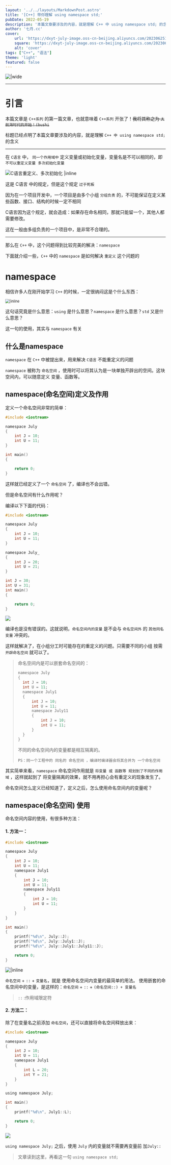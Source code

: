 ```yaml
---
layout: '../../layouts/MarkdownPost.astro'
title: '[C++] 带你理解 using namespace std;'
pubDate: 2022-05-19
description: '本篇文章要涉及的内容，就是理解 C++ 中 using namespace std; 的含义'
author: '七月.cc'
cover:
    url: 'https://dxyt-july-image.oss-cn-beijing.aliyuncs.com/202306251809044.png'
    square: 'https://dxyt-july-image.oss-cn-beijing.aliyuncs.com/202306251809044.png'
    alt: 'cover'
tags: ["C++", "语法"]
theme: 'light'
featured: false
---
```


![|wide](https://dxyt-july-image.oss-cn-beijing.aliyuncs.com/202306251809044.png)

---



# 引言

本篇文章是 `C++系列` 的第一篇文章，也就意味着 `C++系列` 开张了！~~我将其称之为 `大航海时代的开始！(bushi`~~

标题已经点明了本篇文章要涉及的内容，就是理解 `C++ 中 using namespace std;` 的含义

---

在 `C语言` 中， `同一个作用域中` 定义变量或初始化变量，变量名是不可以相同的，即 `不可以重定义变量 多次初始化变量`

![C语言重定义、多次初始化 |inline](https://dxyt-july-image.oss-cn-beijing.aliyuncs.com/CSDN/image-20220425235849976.png)

这是 C语言 中的规定，但是这个规定 `过于死板` 

因为在一个项目开发中，一个项目是由多个小组 `分组负责` 的，不可能保证在定义某些函数、接口、结构的时候一定不相同

C语言因为这个规定，就会造成：如果存在命名相同，那就只能留一个，其他人都需要修改。

这在一般由多组负责的一个项目中，是非常不合理的。



---

那么在 `C++` 中，这个问题得到比较完美的解决：`namespace`

下面就介绍一些，`C++` 中的 `namespace` 是如何解决 `重定义` 这个问题的



# namespace

相信许多人在刚开始学习 `C++` 的时候，一定很纳闷这是个什么东西：

<img src="https://dxyt-july-image.oss-cn-beijing.aliyuncs.com/CSDN/image-20220513141346741.png" alt=" |inline" style="zoom:80%; display: block; margin: 0 auto;" />

这句话究竟是什么意思：`using` 是什么意思？`namespace` 是什么意思？`std` 又是什么意思？

这一句的使用，其实与 `namespace` 有关

## 什么是namespace

`namespace` 在 `C++` 中被提出来，用来解决 `C语言` 不能重定义的问题

`namespace` 被称为 `命名空间` ，使用时可以将其认为是一块单独开辟出的空间。这块空间内，可以随意定义 变量、函数等。

## namespace(命名空间)定义及作用

定义一个命名空间非常的简单：

```c
#include <iostream>

namespace July
{
	int J = 10;
	int U = 11;
}

int main()
{

	return 0;
}
```

这样就已经定义了一个 `命名空间` 了，编译也不会出错。

但是命名空间有什么作用呢？

编译以下下面的代码：

```c
#include <iostream>

namespace July
{
	int J = 10;
	int U = 11;
}

namespace July_
{
	int J = 20;
	int U = 21;
}

int J = 30;
int U = 31;
int main()
{

	return 0;
}
```

![ ](https://dxyt-july-image.oss-cn-beijing.aliyuncs.com/CSDN/image-20220513152334133.png)

编译也是没有错误的。这就说明，`命名空间内的变量` 是不会与 `命名空间外` 的 `其他同名变量` 冲突的。

这样就解决了，在小组分工时可能存在的重定义的问题。只需要不同的小组 按需 `开辟命名空间` 就可以了。

> 命名空间内是可以嵌套命名空间的：
>
> ```c
> namespace July
> {
> 	int J = 10;
> 	int U = 11;
> 	namespace July1
> 	{
> 		int J = 10;
> 		int U = 11;
> 		namespace July11
> 		{
> 			int J = 10;
> 			int U = 11;
> 		}
> 	}
> }
> ```
>
> 不同的命名空间内的变量都是相互隔离的。
>
> `PS：同一个工程中的 同名的 命名空间 ，编译时编译器会将其合并为 一个命名空间` 

其实简单来看，`namespace` 命名空间作用就是 `将变量 或 函数等 规划到了不同的作用域` ，这样就起到了 将变量隔离的效果，就不用再担心会有重定义的现象发生了。

命名空间怎么定义已经知道了，定义之后，怎么使用命名空间内的变量呢？

## namespace(命名空间) 使用

命名空间内容的使用，有很多种方法：

#### 1. 方法一：

```c
#include <iostream>

namespace July
{
	int J = 10;
	int U = 11;
	namespace July1
	{
		int J = 10;
		int U = 11;
		namespace July11
		{
			int J = 10;
			int U = 11;
		}
	}
}

int main()
{
	printf("%d\n", July::J);
	printf("%d\n", July::July1::J);
	printf("%d\n", July::July1::July11::J);

	return 0;
}
```

![ |inline](https://dxyt-july-image.oss-cn-beijing.aliyuncs.com/CSDN/image-20220514175509313.png)

`命名空间` + `::` + `变量名`，就是 使用命名空间内变量的最简单的用法。
使用嵌套的命名空间中的变量，是这样的：`命名空间` + `::` + `(命名空间::) + 变量名`

> `::` :作用域限定符

#### 2. 方法二：

除了在变量名之前添加 `命名空间`，还可以直接将命名空间释放出来：

```c
#include <iostream>

namespace July
{
	int J = 10;
	int U = 11;
	namespace July1
	{
		int L = 20;
		int Y = 21;
	}
}

using namespace July;

int main()
{
	printf("%d\n", July1::L);

	return 0;
}
```

![](https://dxyt-july-image.oss-cn-beijing.aliyuncs.com/CSDN/image-20220514180837528.png)

`using namespace July;` 之后，使用 `July` 内的变量就不需要再变量前 加`July::`

> 文章读到这里，再看这一句 `using namespace std;`
